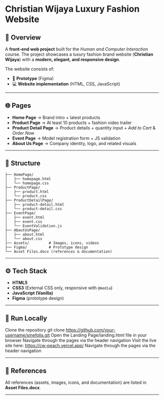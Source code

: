 # Christian Wijaya Luxury Fashion Website

## 📖 Overview

A **front-end web project** built for the *Human and Computer Interaction* course.
The project showcases a luxury fashion brand website (**Christian Wijaya**) with a **modern, elegant, and responsive design**.

The website consists of:

* 🎨 **Prototype** (Figma)
* 💻 **Website implementation** (HTML, CSS, JavaScript)

---

## 🌐 Pages

* **Home Page** → Brand intro + latest products
* **Product Page** → At least 10 products + fashion video trailer
* **Product Detail Page** → Product details + quantity input + *Add to Cart* & *Order Now*
* **Event Page** → Model registration form + JS validation
* **About Us Page** → Company identity, logo, and related visuals

---

## 📂 Structure

```
├── HomePage/
│   ├── homepage.html
│   └── homepage.css
├── ProductPage/
│   ├── product.html
│   └── product.css
├── ProductDetailPage/
│   ├── product-detail.html
│   └── product-detail.css
├── EventPage/
│   ├── event.html
│   ├── event.css
│   └── EventValidation.js
├── AboutUsPage/
│   ├── about.html
│   └── about.css
├── Assets/         # Images, icons, videos
├── Figma/          # Prototype design
└── Asset Files.docx (references & documentation)
```

---

## ⚙️ Tech Stack

* **HTML5**
* **CSS3** (External CSS only, responsive with `@media`)
* **JavaScript (Vanilla)**
* **Figma** (prototype design)

---

## 🚀 Run Locally

Clone the repository
git clone https://github.com/your-username/sinefolis.git
Open the Landing Page/landing.html file in your browser
Navigate through the pages via the header navigation
Visit the live site here: https://cw-peach.vercel.app/
Navigate through the pages via the header navigation

---

## 📑 References

All references (assets, images, icons, and documentation) are listed in **Asset Files.docx**.

---

